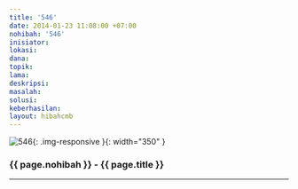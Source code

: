 ```yaml
---
title: '546'
date: 2014-01-23 11:08:00 +07:00
nohibah: '546'
inisiator: 
lokasi: 
dana: 
topik: 
lama: 
deskripsi: 
masalah: 
solusi: 
keberhasilan: 
layout: hibahcmb
---
```


![546](/static/img/hibahcmb/546.png){: .img-responsive }{: width="350" }

### {{ page.nohibah }} - {{ page.title }}

---
